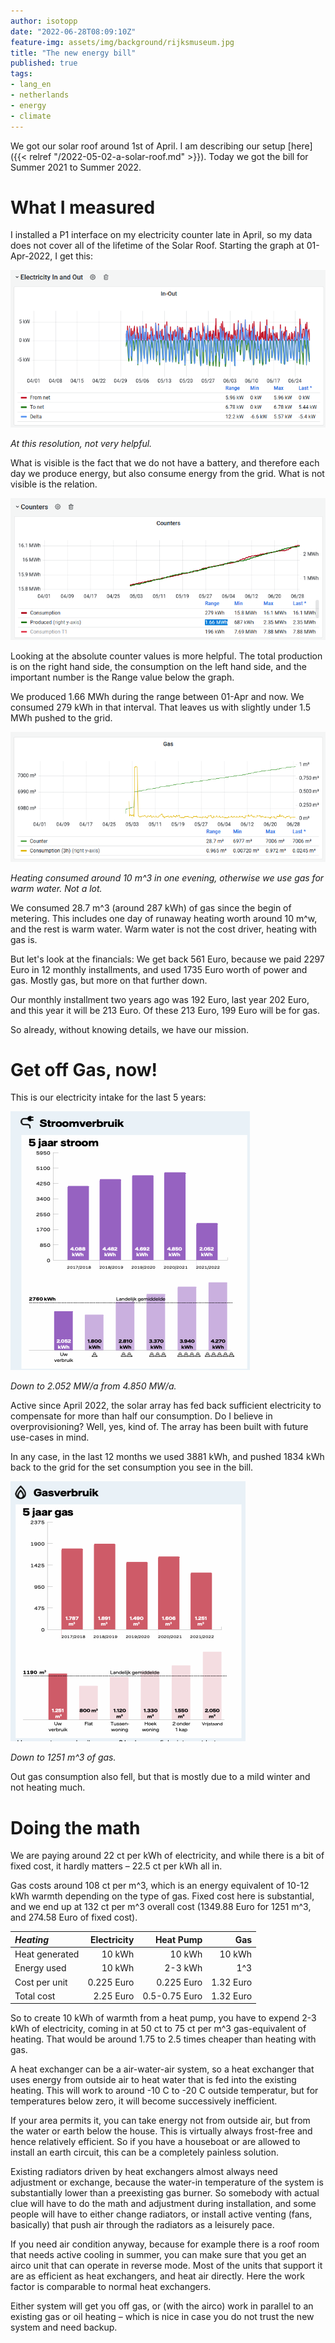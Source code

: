 ```yaml
---
author: isotopp
date: "2022-06-28T08:09:10Z"
feature-img: assets/img/background/rijksmuseum.jpg
title: "The new energy bill"
published: true
tags:
- lang_en
- netherlands
- energy
- climate
---
```


We got our solar roof around 1st of April.
I am describing our setup [here]({{< relref "/2022-05-02-a-solar-roof.md" >}}).
Today we got the bill for Summer 2021 to Summer 2022.

# What I measured

I installed a P1 interface on my electricity counter late in April, so my data does not cover all of the lifetime of the Solar Roof.
Starting the graph at 01-Apr-2022, I get this:

![](/uploads/2022/06/bill-in-and-out.png)

*At this resolution, not very helpful.*

What is visible is the fact that we do not have a battery, and therefore each day we produce energy, but also consume energy from the grid.
What is not visible is the relation.

![](/uploads/2022/06/bill-counter.png)

Looking at the absolute counter values is more helpful.
The total production is on the right hand side, the consumption on the left hand side, and the important number is the Range value below the graph.

We produced 1.66 MWh during the range between 01-Apr and now. We consumed 279 kWh in that interval.
That leaves us with slightly under 1.5 MWh pushed to the grid.

![](/uploads/2022/06/bill-gas-meter.png)

*Heating consumed around 10 m^3 in one evening, otherwise we use gas for warm water. Not a lot.*

We consumed 28.7 m^3 (around 287 kWh) of gas since the begin of metering.
This includes one day of runaway heating worth around 10 m^w, and the rest is warm water.
Warm water is not the cost driver, heating with gas is.

But let's look at the financials:
We get back 561 Euro, because we paid 2297 Euro in 12 monthly installments, and used 1735 Euro worth of power and gas.
Mostly gas, but more on that further down.

Our monthly installment two years ago was 192 Euro, last year 202 Euro, and this year it will be 213 Euro.
Of these 213 Euro, 199 Euro will be for gas.

So already, without knowing details, we have our mission.

# Get off Gas, now!

This is our electricity intake for the last 5 years:

![](/uploads/2022/06/bill-electricity.png)

*Down to 2.052 MW/a from 4.850 MW/a.*

Active since April 2022, the solar array has fed back sufficient electricity to compensate for more than half our consumption.
Do I believe in overprovisioning?
Well, yes, kind of.
The array has been built with future use-cases in mind.

In any case, in the last 12 months we used 3881 kWh, and pushed 1834 kWh back to the grid for the set consumption you see in the bill.

![](/uploads/2022/06/bill-gas.png)

*Down to 1251 m^3 of gas.*

Out gas consumption also fell, but that is mostly due to a mild winter and not heating much.

# Doing the math

We are paying around 22 ct per kWh of electricity, and while there is a bit of fixed cost, it hardly matters – 22.5 ct per kWh all in.

Gas costs around 108 ct per m^3, which is an energy equivalent of 10-12 kWh warmth depending on the type of gas.
Fixed cost here is substantial, and we end up at 132 ct per m^3 overall cost (1349.88 Euro for 1251 m^3, and 274.58 Euro of fixed cost).

| *Heating*      | Electricity |     Heat Pump |       Gas |
|:---------------|------------:|--------------:|----------:|
| Heat generated |      10 kWh |        10 kWh |    10 kWh |
| Energy used    |      10 kWh |       2-3 kWh |       1^3 |
| Cost per unit  |  0.225 Euro |    0.225 Euro | 1.32 Euro |
| Total cost     |   2.25 Euro | 0.5-0.75 Euro | 1.32 Euro |

So to create 10 kWh of warmth from a heat pump, you have to expend 2-3 kWh of electricity, coming in at 50 ct to 75 ct per m^3 gas-equivalent of heating.
That would be around 1.75 to 2.5 times cheaper than heating with gas.

A heat exchanger can be a air-water-air system, so a heat exchanger that uses energy from outside air to heat water that is fed into the existing heating.
This will work to around -10 C to -20 C outside temperatur, but for temperatures below zero, it will become successively inefficient.

If your area permits it, you can take energy not from outside air, but from the water or earth below the house.
This is virtually always frost-free and hence relatively efficient.
So if you have a houseboat or are allowed to install an earth circuit, this can be a completely painless solution.

Existing radiators driven by heat exchangers almost always need adjustment or exchange, because the water-in temperature of the system is substantially lower than a preexisting gas burner.
So somebody with actual clue will have to do the math and adjustment during installation, and some people will have to either change radiators, or install active venting (fans, basically) that push air through the radiators as a leisurely pace.

If you need air condition anyway, because for example there is a roof room that needs active cooling in summer, you can make sure that you get an airco unit that can operate in reverse mode.
Most of the units that support it are as efficient as heat exchangers, and heat air directly.
Here the work factor is comparable to normal heat exchangers.

Either system will get you off gas, or (with the airco) work in parallel to an existing gas or oil heating – which is nice in case you do not trust the new system and need backup.
